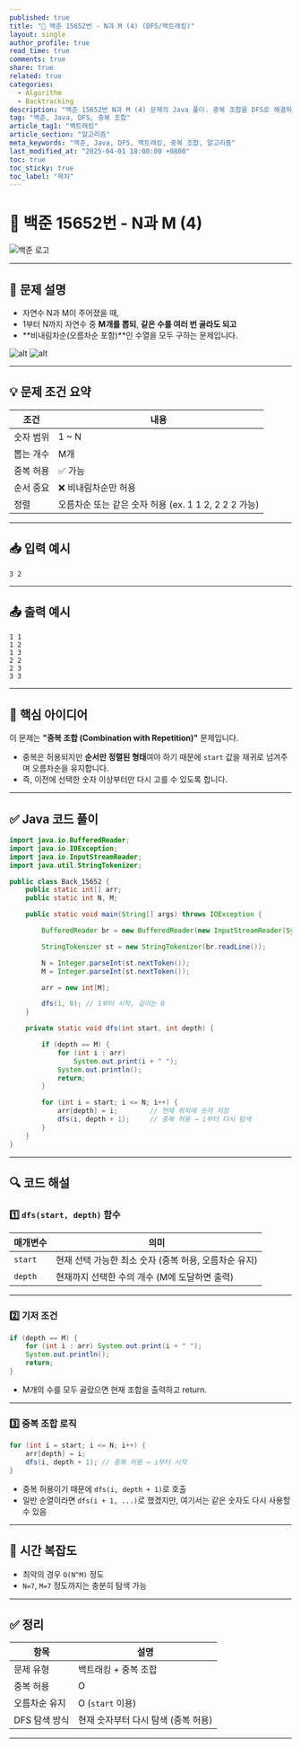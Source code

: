 ```yaml
---
published: true
title: "🔢 백준 15652번 - N과 M (4) (DFS/백트래킹)"
layout: single
author_profile: true
read_time: true
comments: true
share: true
related: true
categories:
  - Algorithm
  - Backtracking
description: "백준 15652번 N과 M (4) 문제의 Java 풀이. 중복 조합을 DFS로 해결하는 방법과 핵심 포인트를 정리"
tag: "백준, Java, DFS, 중복 조합"
article_tag1: "백트래킹"
article_section: "알고리즘"
meta_keywords: "백준, Java, DFS, 백트래킹, 중복 조합, 알고리즘"
last_modified_at: "2025-04-01 18:00:00 +0800"
toc: true
toc_sticky: true
toc_label: "목차"
---
```


# 🔢 백준 15652번 - N과 M (4)

![백준 로고](https://d2gd6pc034wcta.cloudfront.net/images/logo@2x.png)

---

## 🧩 문제 설명

- 자연수 N과 M이 주어졌을 때,
- 1부터 N까지 자연수 중 **M개를 뽑되**, **같은 수를 여러 번 골라도 되고**
- **비내림차순(오름차순 포함)**인 수열을 모두 구하는 문제입니다.

![alt](/assets/images/post/Algorithm/15652_1.png)
![alt](/assets/images/post/Algorithm/15652_2.png)

---

## 💡 문제 조건 요약

| 조건      | 내용                                                 |
| --------- | ---------------------------------------------------- |
| 숫자 범위 | 1 ~ N                                                |
| 뽑는 개수 | M개                                                  |
| 중복 허용 | ✅ 가능                                              |
| 순서 중요 | ❌ 비내림차순만 허용                                 |
| 정렬      | 오름차순 또는 같은 숫자 허용 (ex. 1 1 2, 2 2 2 가능) |

---

## 📥 입력 예시

```
3 2
```

---

## 📤 출력 예시

```
1 1
1 2
1 3
2 2
2 3
3 3
```

---

## 🧠 핵심 아이디어

이 문제는 **"중복 조합 (Combination with Repetition)"** 문제입니다.

- 중복은 허용되지만 **순서만 정렬된 형태**여야 하기 때문에 `start` 값을 재귀로 넘겨주며 오름차순을 유지합니다.
- 즉, 이전에 선택한 숫자 이상부터만 다시 고를 수 있도록 합니다.

---

## ✅ Java 코드 풀이

```java
import java.io.BufferedReader;
import java.io.IOException;
import java.io.InputStreamReader;
import java.util.StringTokenizer;

public class Back_15652 {
    public static int[] arr;
    public static int N, M;

    public static void main(String[] args) throws IOException {

        BufferedReader br = new BufferedReader(new InputStreamReader(System.in));

        StringTokenizer st = new StringTokenizer(br.readLine());

        N = Integer.parseInt(st.nextToken());
        M = Integer.parseInt(st.nextToken());

        arr = new int[M];

        dfs(1, 0); // 1부터 시작, 깊이는 0
    }

    private static void dfs(int start, int depth) {

        if (depth == M) {
            for (int i : arr)
                System.out.print(i + " ");
            System.out.println();
            return;
        }

        for (int i = start; i <= N; i++) {
            arr[depth] = i;        // 현재 위치에 숫자 저장
            dfs(i, depth + 1);     // 중복 허용 → i부터 다시 탐색
        }
    }
}
```

---

## 🔍 코드 해설

### 1️⃣ `dfs(start, depth)` 함수

| 매개변수 | 의미                                                  |
| -------- | ----------------------------------------------------- |
| `start`  | 현재 선택 가능한 최소 숫자 (중복 허용, 오름차순 유지) |
| `depth`  | 현재까지 선택한 수의 개수 (M에 도달하면 출력)         |

---

### 2️⃣ 기저 조건

```java
if (depth == M) {
    for (int i : arr) System.out.print(i + " ");
    System.out.println();
    return;
}
```

- M개의 수를 모두 골랐으면 현재 조합을 출력하고 return.

---

### 3️⃣ 중복 조합 로직

```java
for (int i = start; i <= N; i++) {
    arr[depth] = i;
    dfs(i, depth + 1); // 중복 허용 → i부터 시작
}
```

- 중복 허용이기 때문에 `dfs(i, depth + 1)`로 호출
- 일반 순열이라면 `dfs(i + 1, ...)`로 했겠지만, 여기서는 같은 숫자도 다시 사용할 수 있음

---

## 📌 시간 복잡도

- 최악의 경우 `O(N^M)` 정도
- `N=7`, `M=7` 정도까지는 충분히 탐색 가능

---

## ✅ 정리

| 항목          | 설명                                |
| ------------- | ----------------------------------- |
| 문제 유형     | 백트래킹 + 중복 조합                |
| 중복 허용     | O                                   |
| 오름차순 유지 | O (`start` 이용)                    |
| DFS 탐색 방식 | 현재 숫자부터 다시 탐색 (중복 허용) |

---
